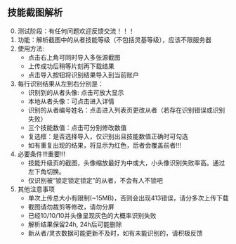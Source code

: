 ## 技能截图解析

0. 测试阶段：有任何问题欢迎反馈交流！！！
1. 功能：解析截图中的从者技能等级（不包括灵基等级），应该不限服务器
2. 使用方法: 
    - 点击右上角可同时导入多张源截图
    - 上传成功后稍等片刻再下载结果
    - 点击导入按钮将识别结果导入到当前账户
3. 每行识别结果从左到右分别是：
    - 识别到的从者头像: 点击可放大显示
    - 本地从者头像：可点击进入详情
    - 识别的从者编号姓名：点击进入列表页更改从者（若存在识别错误或识别失败）
    - 三个技能数值：点击可分别修改数值
    - 复选框：是否选择导入，仅识别出且技能数值正确时可勾选
    - 如有重复出现的结果，将显示为红色，后者会覆盖前者!!!
4. 必要条件!!!重要!!!
    - 技能升级页的截图，头像缩放最好为中或大，小头像识别失败率高。通过左下角切换。
    - 仅识别被“锁定锁定锁定”的从者，不会有人不锁吧
5. 其他注意事项
    - 单次上传总大小有限制(~15MB)，否则会出现413错误，请分多次上传下载
    - 截图请勿裁剪等修改，请勿分屏
    - 已经10/10/10并头像呈现灰色的大概率识别失败
    - 解析结果保留24h, 24h后可能删除
    - 新从者/灵衣数据可能更新不及时，如有未能识别的，请积极反馈
 
